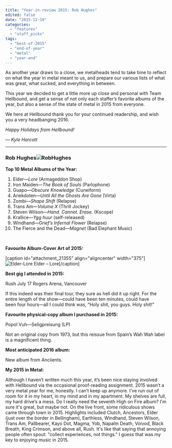 ```yaml
---
title: "Year-in-review 2015: Rob Hughes"
edited: false
date: "2015-12-19"
categories:
  - "features"
  - "staff_picks"
tags:
  - "best-of-2015"
  - "end-of-year"
  - "metal"
  - "year-end"
---
```


As another year draws to a close, we metalheads tend to take time to reflect on what the year in metal meant to us, and prepare our various lists of what was great, what sucked, and everything in between.

This year we decided to get a little more up close and personal with Team Hellbound, and get a sense of not only each staffer’s favorite albums of the year, but also a sense of the state of metal in 2015 from everyone.

We here at Hellbound thank you for your continued readership, and wish you a very headbanging 2016.

_Happy Holidays from Hellbound!_

_— Kyle Harcott_

* * *

### Rob Hughes![RobHughes](https://hellbound.ca/wp-content/uploads/2015/12/RobHughes.jpg)

**Top 10 Metal Albums of the Year:**

1. Elder—_Lore_ (Armageddon Shop)
2. Iron Maiden—_The Book of Souls_ (Parlophone)
3. Guapo—_Obscure Knowledge_ (Cuneiform)
4. Anekdoten—_Until All the Ghosts Are Gone_ (Virta)
5. Zombi—_Shape Shift_ (Relapse)
6. Trans Am—_Volume X_ (Thrill Jockey)
7. Steven Wilson—_Hand. Cannot. Erase._ (Kscope)
8. Krallice—_Ygg huur_ (self-released)
9. Windhand—_Grief’s Infernal Flower_ (Relapse)
10. The Fierce and the Dead—_Magnet_ (Bad Elephant Music)

 

**Favourite Album-Cover Art of 2015:**

\[caption id="attachment\_21355" align="aligncenter" width="375"\]![Elder-Lore](https://hellbound.ca/wp-content/uploads/2015/12/Elder-Lore.jpg) Elder – Lore\[/caption\]

**Best gig I attended in 2015:**

Rush July 17 Rogers Arena, Vancouver

If this indeed was their final tour, they sure as hell did it up right. For the entire length of the show—could have been ten minutes, could have been four hours—all I could think was, “Holy shit, you guys. Holy shit!”

**Favourite physical-copy album I purchased in 2015:**

Popol Vuh—Seligpreisung (LP)

Not an original copy from 1973, but this reissue from Spain’s Wah Wah label is a magnificent thing.

**Most anticipated 2016 album:**

New album from Anciients.

**My 2015 in Metal:**

Although I haven’t written much this year, it’s been nice staying involved with Hellbound via the occasional proof-reading assignment. 2015 wasn’t a very metal year for me, honestly. I can’t keep up anymore. I’ve run out of room for it in my heart, in my mind and in my apartment. My shelves are full, my hard drive’s a mess. Do I really need the seventh High on Fire album? I'm sure it's great, but maybe not. On the live front, some ridiculous shows came through town in 2015. Highlights included Clutch, Ancestors, Elder (just over the border in Bellingham), Earthless, Windhand, Steven Wilson, Trans Am, Pallbearer, Kayo Dot, Magma, Yob, Napalm Death, Voivod, Black Breath, King Crimson, and above all, Rush. It's like that saying that annoying people often spout: "collect experiences, not things." I guess that was my key to enjoying music in 2015.

